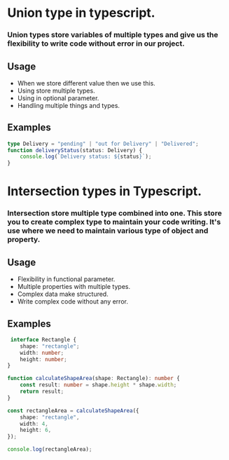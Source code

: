# Union type in typescript.

### Union types store variables of multiple types and give us the flexibility to write code without error in our project.

## Usage

- When we store different value then we use this.
- Using store multiple types.
- Using in optional parameter.
- Handling multiple things and types.

## Examples

```TypeScript
type Delivery = "pending" | "out for Delivery" | "Delivered";
function deliveryStatus(status: Delivery) {
    console.log(`Delivery status: ${status}`);
}
```

# Intersection types in Typescript.

### Intersection store multiple type combined into one. This store you to create complex type to maintain your code writing. It's use where we need to maintain various type of object and property.

## Usage

- Flexibility in functional parameter.
- Multiple properties with multiple types.
- Complex data make structured.
- Write complex code without any error.

## Examples

```TypeScript
 interface Rectangle {
    shape: "rectangle";
    width: number;
    height: number;
}

function calculateShapeArea(shape: Rectangle): number {
    const result: number = shape.height * shape.width;
    return result;
}

const rectangleArea = calculateShapeArea({
    shape: "rectangle",
    width: 4,
    height: 6,
});

console.log(rectangleArea);

```
